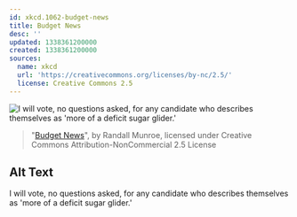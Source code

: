 ```yaml
---
id: xkcd.1062-budget-news
title: Budget News
desc: ''
updated: 1338361200000
created: 1338361200000
sources:
  name: xkcd
  url: 'https://creativecommons.org/licenses/by-nc/2.5/'
  license: Creative Commons 2.5
---
```

![I will vote, no questions asked, for any candidate who describes themselves as 'more of a deficit sugar glider.'](https://imgs.xkcd.com/comics/budget_news.png)
> "[Budget News](https://xkcd.com/1062/)", by Randall Munroe, licensed under Creative Commons Attribution-NonCommercial 2.5 License

## Alt Text
I will vote, no questions asked, for any candidate who describes themselves as 'more of a deficit sugar glider.'
